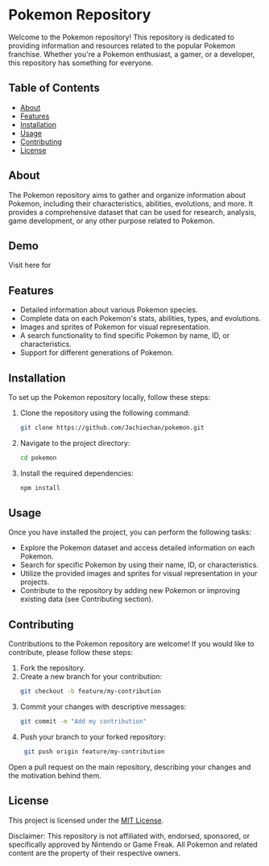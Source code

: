 # Pokemon Repository

Welcome to the Pokemon repository! This repository is dedicated to providing information and resources related to the popular Pokemon franchise. Whether you're a Pokemon enthusiast, a gamer, or a developer, this repository has something for everyone.

## Table of Contents
- [About](#about)
- [Features](#features)
- [Installation](#installation)
- [Usage](#usage)
- [Contributing](#contributing)
- [License](#license)

## About
The Pokemon repository aims to gather and organize information about Pokemon, including their characteristics, abilities, evolutions, and more. It provides a comprehensive dataset that can be used for research, analysis, game development, or any other purpose related to Pokemon.

## Demo
Visit here for 

## Features
- Detailed information about various Pokemon species.
- Complete data on each Pokemon's stats, abilities, types, and evolutions.
- Images and sprites of Pokemon for visual representation.
- A search functionality to find specific Pokemon by name, ID, or characteristics.
- Support for different generations of Pokemon.

## Installation
To set up the Pokemon repository locally, follow these steps:

1. Clone the repository using the following command:
   ```bash
   git clone https://github.com/Jachiechan/pokemon.git
   
2. Navigate to the project directory:
   ```bash
   cd pokemon

3. Install the required dependencies:
   ```bash
   npm install
   
## Usage
Once you have installed the project, you can perform the following tasks:

- Explore the Pokemon dataset and access detailed information on each Pokemon.
- Search for specific Pokemon by using their name, ID, or characteristics.
- Utilize the provided images and sprites for visual representation in your projects.
- Contribute to the repository by adding new Pokemon or improving existing data (see Contributing section).
 

## Contributing
Contributions to the Pokemon repository are welcome! If you would like to contribute, please follow these steps:

1. Fork the repository.
2. Create a new branch for your contribution:
   ```bash
   git checkout -b feature/my-contribution
3. Commit your changes with descriptive messages:
    ```bash
    git commit -m "Add my contribution"
4. Push your branch to your forked repository:
   ```bash
    git push origin feature/my-contribution
Open a pull request on the main repository, describing your changes and the motivation behind them.

## License
This project is licensed under the [MIT License](LICENSE).

Disclaimer: This repository is not affiliated with, endorsed, sponsored, or specifically approved by Nintendo or Game Freak. All Pokemon and related content are the property of their respective owners.
